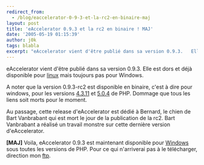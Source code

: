 ```yaml
---
redirect_from:
  - /blog/eaccelerator-0-9-3-et-la-rc2-en-binaire-maj
layout: post
title: 'eAccelerator 0.9.3 et la rc2 en binaire ! MAJ'
date: '2005-05-19 01:15:39'
author: j0k
tags: blabla
excerpt: "eAccelerator vient d'être publié dans sa version 0.9.3.   Elle est dors et déjà disponible pour [linux](http://sourceforge.net/project/showfiles.php?group_id=122249&amp;package_id=133446&amp;release_id=328325) mais toujours pas pour Windows.  \n  \nA noter que la version 0.9.3-rc2 est disponible en binaire, c'est à dire pour windows, pour les      …"
---
```


eAccelerator vient d'être publié dans sa version 0.9.3.   Elle est dors et déjà disponible pour [linux](http://sourceforge.net/project/showfiles.php?group_id=122249&amp;package_id=133446&amp;release_id=328325) mais toujours pas pour Windows.

A noter que la version 0.9.3-rc2 est disponible en binaire, c'est à dire pour windows, pour les versions [4.3.11](http://www.arnot.info/eaccelerator/?id=18&amp;eaver=0.9.2a) et [5.0.4](http://www.arnot.info/eaccelerator/?id=24&amp;eaver=0.9.2a) de PHP.   Dommage que tous les liens soit morts pour le moment.

Au passage, cette release d'eAccelerator est dédié à Bernard, le chien de Bart Vanbrabant qui est mort le jour de la publication de la rc2.   Bart Vanbrabant a réalisé un travail monstre sur cette dernière version d'eAccelerator.

**[MAJ]** Voila, eAccelerator 0.9.3 est maintenant disponible pour [Windows](http://www.arnot.info/eaccelerator/) sous toutes les versions de PHP.   Pour ce qui n'arriverai pas à le télécharger, direction mon [ftp](http://www.j0k3r.free.fr/?path=./eac).
